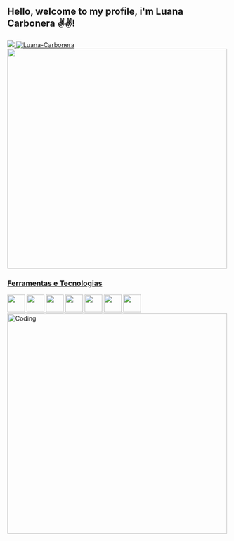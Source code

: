 ## Hello, welcome to my profile, i'm Luana Carbonera ✌️✌️! 
 <div>
  <a href="https://github.com/Luana-Carbonera">
  <img align="eight" src="https://github-readme-stats.vercel.app/api?username=Luana-Carbonera&show_icons=true&theme=highcontrast&include_all_commits=true&count_private=true"/>
  <img align="eight" src="https://github-readme-streak-stats.herokuapp.com/?user=Luana-Carbonera&theme=highcontrast" alt="Luana-Carbonera" />
  <img align="center" width="500" src="https://github-readme-stats.vercel.app/api/top-langs/?username=Luana-Carbonera&layout=compact&langs_count=7&theme=highcontrast"/>
  
  
 
</div>
 
### Ferramentas e Tecnologias
<img src="https://cdn.jsdelivr.net/gh/devicons/devicon/icons/git/git-original.svg" width="40" height="40"/>
<img src="https://cdn.jsdelivr.net/gh/devicons/devicon/icons/css3/css3-original.svg" width="40" height="40"/>
<img src="https://cdn.jsdelivr.net/gh/devicons/devicon/icons/html5/html5-original.svg" width="40" height="40"/>
<img src="https://cdn.jsdelivr.net/gh/devicons/devicon/icons/python/python-original.svg" width="40" height="40"/>
<img src="https://cdn.jsdelivr.net/gh/devicons/devicon/icons/vscode/vscode-original.svg" width="40" height="40"/>
<img src="https://cdn.jsdelivr.net/gh/devicons/devicon/icons/pycharm/pycharm-original.svg" width="40" height="40"/>
<img src="https://cdn.jsdelivr.net/gh/devicons/devicon/icons/javascript/javascript-original.svg" width="40" height="40"/>
<br><img align="center" alt="Coding" width="500" src="https://miro.medium.com/max/1600/0*K2WLMTExLyida7OR.gif" />


